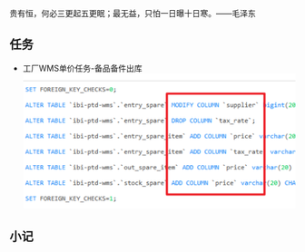 贵有恒，何必三更起五更眠；最无益，只怕一日曝十日寒。——毛泽东
## 任务
* 工厂WMS单价任务-备品备件出库
![](img/Pasted%20image%2020231030182417.png)

## 小记

